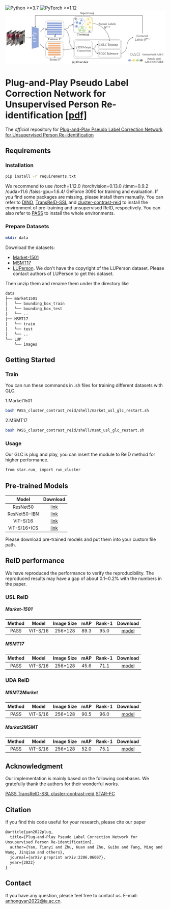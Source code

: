 ![Python >=3.7](https://img.shields.io/badge/Python->=3.7-yellow.svg)
![PyTorch >=1.12](https://img.shields.io/badge/PyTorch->=1.8-blue.svg)
![image](img/overview.png)
# Plug-and-Play Pseudo Label Correction Network for Unsupervised Person Re-identification [[pdf]](https://arxiv.org/abs/2206.06607)
The *official* repository for [Plug-and-Play Pseudo Label Correction Network for Unsupervised Person Re-identification](https://arxiv.org/abs/2203.03931)

## Requirements

### Installation
```bash
pip install -r requirements.txt
```
We recommend to use /torch=1.12.0 /torchvision=0.13.0 /timm=0.9.2 /cuda>11.6 /faiss-gpu=1.6.4/ GeForce 3090 for training and evaluation. If you find some packages are missing, please install them manually.
You can refer to [DINO](https://github.com/facebookresearch/dino), [TransReID-SSL](https://github.com/damo-cv/TransReID-SSL) and [cluster-contrast-reid](https://github.com/alibaba/cluster-contrast-reid) to install the environment of pre-training and unsupervised ReID, respectively. 
You can also refer to [PASS](https://github.com/CASIA-IVA-Lab/PASS-reID) to install the whole environments.

### Prepare Datasets

```bash
mkdir data
```

Download the datasets:
- [Market-1501](https://drive.google.com/file/d/0B8-rUzbwVRk0c054eEozWG9COHM/view)
- [MSMT17](https://arxiv.org/abs/1711.08565)
- [LUPerson](https://github.com/DengpanFu/LUPerson). We don't have the copyright of the LUPerson dataset. Please contact authors of LUPerson to get this dataset.

Then unzip them and rename them under the directory like

```
data
├── market1501
│   └── bounding_box_train
│   └── bounding_box_test
│   └── ..
├── MSMT17
│   └── train
│   └── test
│   └── ..
└── LUP
    └── images 
```

## Getting Started

### Train
You can run these commands in .sh files for training different datasets with GLC.

1.Market1501
```bash
bash PASS_cluster_contrast_reid/shell/market_usl_glc_restart.sh 
```
2.MSMT17
```bash
bash PASS_cluster_contrast_reid/shell/msmt_usl_glc_restart.sh 
```

### Usage
Our GLC is plug and play, you can insert the module to ReID method for higher performance.
```bash
from star.run_ import run_cluster
```

## Pre-trained Models
| Model         | Download |
| :------:      | :------: |
| ResNet50      | [link](https://drive.google.com/file/d/1ECeWc7DiEjyargckTb3S_n1nhInztIBl/view?usp=sharing) |
| ResNet50-IBN  | [link](https://drive.google.com/file/d/1N_PDpTykg6xkmgLHOn5CGoc0odT3c9xE/view?usp=sharing) |
| ViT-S/16      | [link](https://drive.google.com/file/d/1ODxA7mJv17UfzwfXtY9dTWNsYghoNWGB/view?usp=sharing) |
| ViT-S/16+ICS  | [link](https://drive.google.com/file/d/18FL9JaJNlo15-UksalcJRXX-0dgo4Mz4/view?usp=sharing) |

Please download pre-trained models and put them into your custom file path.

## ReID performance

We have reproduced the performance to verify the reproducibility. The reproduced results may have a gap of about 0.1~0.2% with the numbers in the paper.

### USL ReID

##### Market-1501
| Method        | Model         | Image Size| mAP | Rank-1 | Download |
| :------:      | :------:      | :------: |:------: | :------: |:------: |
| PASS          | ViT-S/16      | 256*128  | 89.3 | 95.0 |[model](https://drive.google.com/file/d/1dzbbNzbN5N8hs_mqWh-ff_ufzsn2Q06Y/view?usp=sharing)|


##### MSMT17
| Method        | Model         | Image Size| mAP | Rank-1 | Download |
| :------:      | :------:      | :------: |:------: | :------: |:------: |
| PASS          | ViT-S/16      | 256*128  | 45.6 | 71.1 |[model](https://drive.google.com/file/d/1hqYmHRXVihAoyXzamQAV7qSh0vZEeqiV/view?usp=sharing)|

### UDA ReID

##### MSMT2Market
| Method        | Model         | Image Size| mAP | Rank-1 | Download |
| :------:      | :------:      | :------: |:------: | :------: |:------: |
| PASS          | ViT-S/16      | 256*128  | 90.5 | 96.0 |[model](https://drive.google.com/file/d/1Z62V24cjqE_iQCWVS5-VSpHFgSU4zUXo/view?usp=sharing)|

##### Market2MSMT
| Method        | Model         | Image Size| mAP | Rank-1 | Download |
| :------:      | :------:      | :------: |:------: | :------: |:------: |
| PASS          | ViT-S/16      | 256*128  | 52.0 | 75.1 |[model](https://drive.google.com/file/d/1CZryZv71_g1RqzIfV1t0_SJAjUeqyYWV/view?usp=sharing)|

## Acknowledgment
Our implementation is mainly based on the following codebases. We gratefully thank the authors for their wonderful works.

[PASS](https://github.com/CASIA-IVA-Lab/PASS-reID),[TransReID-SSL](https://github.com/damo-cv/TransReID-SSL),[cluster-contrast-reid](https://github.com/alibaba/cluster-contrast-reid),[STAR-FC](https://github.com/sstzal/STAR-FC)

## Citation

If you find this code useful for your research, please cite our paper

```
@article{yan2022plug,
  title={Plug-and-Play Pseudo Label Correction Network for Unsupervised Person Re-identification},
  author={Yan, Tianyi and Zhu, Kuan and Zhu, Guibo and Tang, Ming and Wang, Jinqiao and others},
  journal={arXiv preprint arXiv:2206.06607},
  year={2022}
}
```

## Contact

If you have any question, please feel free to contact us. E-mail: [anhongyan2022@ia.ac.cn](anhongyan2022@ia.ac.cn).
